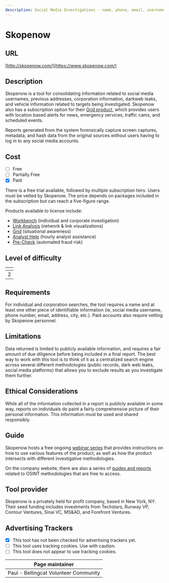 ```yaml
---
description: Social Media Investigations - name, phone, email, username searches
---
```


# Skopenow

## URL

[http://skopenow.com/](https://www.skopenow.com/)

## Description

Skopenow is a tool for consolidating information related to social media usernames, previous addresses, corporation information, darkweb leaks, and vehicle information related to targets being investigated. Skopenow also has a subscription option for their [Grid product](https://www.skopenow.com/grid), which provides users with location based alerts for news, emergency services, traffic cams, and scheduled events.

Reports generated from the system forensically capture screen captures, metadata, and hash data from the original sources without users having to log in to any social media accounts.

## Cost

* [ ] Free
* [ ] Partially Free
* [x] Paid

There is a free trial available, followed by multiple subscription tiers. Users must be vetted by Skopenow. The price depends on packages included in the subscription but can reach a five-figure range.

Products available to license include:

* [Workbench](https://www.skopenow.com/workbench) (individual and corporate investigation)
* [Link Analysis](https://www.skopenow.com/link-analysis) (network & link visualizations)
* [Grid](https://www.skopenow.com/grid) (situational awareness)
* [Analyst Help](https://www.skopenow.com/analyst-help) (hourly analyst assistance)
* [Pre-Check](https://www.skopenow.com/pre-check) (automated fraud risk)

## Level of difficulty

<table><thead><tr><th data-type="rating" data-max="5"></th></tr></thead><tbody><tr><td>2</td></tr></tbody></table>

## Requirements

For individual and corporation searches, the tool requires a name and at least one other piece of identifiable information (ie, social media username, phone number, email, address, city, etc.). Paid accounts also require vetting by Skopenow personnel.

## Limitations

Data returned is limited to publicly available information, and requires a fair amount of due diligence before being included in a final report. The best way to work with this tool is to think of it as a centralized search engine across several different methodologies (public records, dark web leaks, social media platforms) that allows you to exclude results as you investigate them further.

## Ethical Considerations

While all of the information collected in a report is publicly available in some way, reports on individuals do paint a fairly comprehensive picture of their personal information. This information must be used and shared responsibly.

## Guide

Skopenow hosts a free ongoing [webinar series](https://www.skopenow.com/skopenow-webinar-series) that provides instructions on how to use various features of the product, as well as how the product intersects with different investigative methodologies.

On the company website, there are also a series of [guides and reports](https://www.skopenow.com/guides-and-reports) related to OSINT methodologies that are free to access.

## Tool provider

Skopenow is a privately held for profit company, based in New York, NY. Their seed funding includes investments from Techstars, Runway VP, Contour Ventures, Sinai VC, MS\&AD, and Forefront Ventures.

## Advertising Trackers

* [x] This tool has not been checked for advertising trackers yet.
* [ ] This tool uses tracking cookies. Use with caution.
* [ ] This tool does not appear to use tracking cookies.

| Page maintainer                       |
| ------------------------------------- |
| Paul - Bellingcat Volunteer Community |
